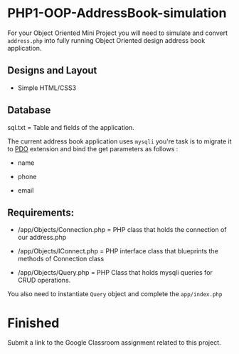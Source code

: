 # PHP1-OOP-AddressBook-simulation

For your Object Oriented Mini Project you will need to simulate and convert `address.php` into fully running Object Oriented design address book application.

## Designs and Layout

* Simple HTML/CSS3

## Database

sql.txt = Table and fields of the application.

The current address book application uses `mysqli` you're task is to migrate it to [PDO](https://websitebeaver.com/php-pdo-prepared-statements-to-prevent-sql-injection) extension and bind the get parameters as  follows :

* name

* phone

* email


## Requirements:

* /app/Objects/Connection.php = PHP class that holds the connection of our address.php

* /app/Objects/IConnect.php = PHP interface class that blueprints the methods of Connection class

* /app/Objects/Query.php = PHP Class that holds mysqli queries for CRUD operations.

You also need to instantiate `Query` object and complete the `app/index.php`

# Finished

Submit a link to the Google Classroom assignment related to this project.


